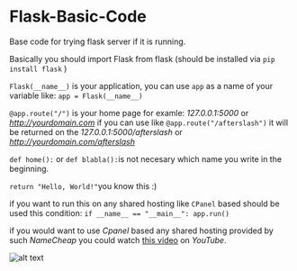 # Flask-Basic-Code
Base code for trying flask server if it is running.

Basically you should import Flask from flask (should be installed via `pip install flask` )

`Flask(__name__)` is your application, you can use `app` as a name of your variable like: `app = Flask(__name__)`

`@app.route("/")` is your home page for examle: *127.0.0.1:5000* or *http://yourdomain.com* if you can use like `@app.route("/afterslash")` it will be returned on the *127.0.0.1:5000/afterslash* or *http://yourdomain.com/afterslash*

`def home():` or `def blabla():`is not necesary which name you write in the beginning.

`return "Hello, World!"`you know this :)

if you want to run this on any shared hosting like `CPanel` based should be used this condition: `if __name__ == "__main__": app.run()`

if you would want to use *Cpanel* based any shared hosting provided by such *NameCheap* you could watch [this video](https://youtu.be/JZ4Y-NY71uY) on *YouTube*. 

![alt text](https://github.com/inceabdullah/Flask-Basic-Code/blob/master/flaskcpanel.png)
